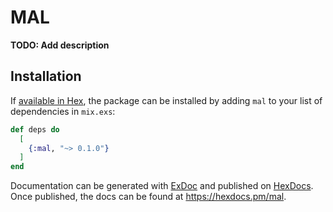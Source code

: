 # MAL

**TODO: Add description**

## Installation

If [available in Hex](https://hex.pm/docs/publish), the package can be installed
by adding `mal` to your list of dependencies in `mix.exs`:

```elixir
def deps do
  [
    {:mal, "~> 0.1.0"}
  ]
end
```

Documentation can be generated with [ExDoc](https://github.com/elixir-lang/ex_doc)
and published on [HexDocs](https://hexdocs.pm). Once published, the docs can
be found at <https://hexdocs.pm/mal>.

